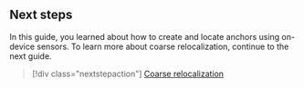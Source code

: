 ## Next steps

In this guide, you learned about how to create and locate anchors using on-device sensors. To learn more about coarse relocalization, continue to the next guide.

> [!div class="nextstepaction"]
> [Coarse relocalization](/azure/spatial-anchors/concepts/coarse-reloc/)
